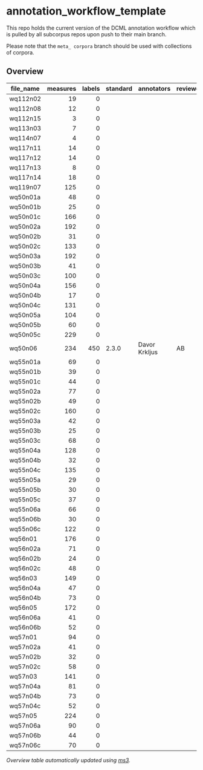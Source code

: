 # annotation_workflow_template

This repo holds the current version of the DCML annotation workflow which is pulled by all subcorpus repos upon push to their main branch. 

Please note that the `meta_ corpora` branch should be used with collections of corpora.


## Overview
|file_name|measures|labels|standard| annotators  |reviewers|
|---------|-------:|-----:|--------|-------------|---------|
|wq112n02 |      19|     0|        |             |         |
|wq112n08 |      12|     0|        |             |         |
|wq112n15 |       3|     0|        |             |         |
|wq113n03 |       7|     0|        |             |         |
|wq114n07 |       4|     0|        |             |         |
|wq117n11 |      14|     0|        |             |         |
|wq117n12 |      14|     0|        |             |         |
|wq117n13 |       8|     0|        |             |         |
|wq117n14 |      18|     0|        |             |         |
|wq119n07 |     125|     0|        |             |         |
|wq50n01a |      48|     0|        |             |         |
|wq50n01b |      25|     0|        |             |         |
|wq50n01c |     166|     0|        |             |         |
|wq50n02a |     192|     0|        |             |         |
|wq50n02b |      31|     0|        |             |         |
|wq50n02c |     133|     0|        |             |         |
|wq50n03a |     192|     0|        |             |         |
|wq50n03b |      41|     0|        |             |         |
|wq50n03c |     100|     0|        |             |         |
|wq50n04a |     156|     0|        |             |         |
|wq50n04b |      17|     0|        |             |         |
|wq50n04c |     131|     0|        |             |         |
|wq50n05a |     104|     0|        |             |         |
|wq50n05b |      60|     0|        |             |         |
|wq50n05c |     229|     0|        |             |         |
|wq50n06  |     234|   450|2.3.0   |Davor Krkljus|AB       |
|wq55n01a |      69|     0|        |             |         |
|wq55n01b |      39|     0|        |             |         |
|wq55n01c |      44|     0|        |             |         |
|wq55n02a |      77|     0|        |             |         |
|wq55n02b |      49|     0|        |             |         |
|wq55n02c |     160|     0|        |             |         |
|wq55n03a |      42|     0|        |             |         |
|wq55n03b |      25|     0|        |             |         |
|wq55n03c |      68|     0|        |             |         |
|wq55n04a |     128|     0|        |             |         |
|wq55n04b |      32|     0|        |             |         |
|wq55n04c |     135|     0|        |             |         |
|wq55n05a |      29|     0|        |             |         |
|wq55n05b |      30|     0|        |             |         |
|wq55n05c |      37|     0|        |             |         |
|wq55n06a |      66|     0|        |             |         |
|wq55n06b |      30|     0|        |             |         |
|wq55n06c |     122|     0|        |             |         |
|wq56n01  |     176|     0|        |             |         |
|wq56n02a |      71|     0|        |             |         |
|wq56n02b |      24|     0|        |             |         |
|wq56n02c |      48|     0|        |             |         |
|wq56n03  |     149|     0|        |             |         |
|wq56n04a |      47|     0|        |             |         |
|wq56n04b |      73|     0|        |             |         |
|wq56n05  |     172|     0|        |             |         |
|wq56n06a |      41|     0|        |             |         |
|wq56n06b |      52|     0|        |             |         |
|wq57n01  |      94|     0|        |             |         |
|wq57n02a |      41|     0|        |             |         |
|wq57n02b |      32|     0|        |             |         |
|wq57n02c |      58|     0|        |             |         |
|wq57n03  |     141|     0|        |             |         |
|wq57n04a |      81|     0|        |             |         |
|wq57n04b |      73|     0|        |             |         |
|wq57n04c |      52|     0|        |             |         |
|wq57n05  |     224|     0|        |             |         |
|wq57n06a |      90|     0|        |             |         |
|wq57n06b |      44|     0|        |             |         |
|wq57n06c |      70|     0|        |             |         |


*Overview table automatically updated using [ms3](https://johentsch.github.io/ms3/).*
